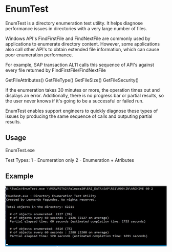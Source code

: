 # EnumTest

EnumTest is a directory enumeration test utility. It helps diagnose performance issues in directories with a very large number of files.

Windows API's FindFirstFile and FindNextFile are commonly used by applications to enumerate directory content. However, some applications also call other API's to obtain extended file information, which can cause poor enumeration performance.

For example, SAP transaction AL11 calls this sequence of API's against every file returned by FindFirstFile/FindNextFile

GetFileAttributes()
GetFileType()
GetFileSize()
GetFileSecurity()

If the enumeration takes 30 minutes or more, the operation times out and displays an error. Additionally, there is no progress bar or partial results, so the user never knows if it's going to be a successful or failed run.

EnumTest enables support engineers to quickly diagnose these types of issues by producing the same sequence of calls and outputing partial results.

## Usage

EnumTest.exe <directory name> <refresh rate in seconds> <test type>

Test Types:
  1 - Enumeration only
  2 - Enumeration + Atributes

## Example

![Alt text](screenshot1.png?raw=true "Image1")



